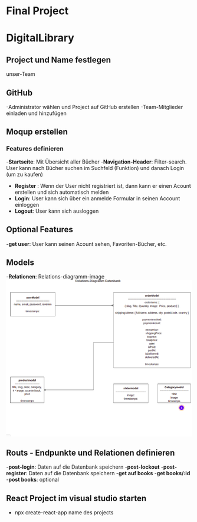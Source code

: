

# Final Project
# DigitalLibrary
 

## Project und Name festlegen
unser-Team

## GitHub
-Administrator wählen und Project auf GitHub erstellen
-Team-Mitglieder einladen und hinzufügen

## Moqup erstellen

### Features definieren
-**Startseite**: Mit Übersicht aller Bücher
-**Navigation-Header**: Filter-search. User kann nach Bücher suchen im Suchfeld (Funktion) und danach Login (um zu kaufen)
- **Register** : Wenn der User nicht registriert ist, dann kann er einen Acount erstellen und sich automatisch melden
- **Login**: User kann sich über ein anmelde Formular in seinen Account einloggen
- **Logout**: User kann sich ausloggen 

 ## Optional Features
-**get user**: User kann seinen Acount sehen, Favoriten-Bücher, etc.

## Models
-**Relationen**: Relations-diagramm-image
![Model-Relations](./images/relationDiagramm.png)

## Routs - Endpunkte und Relationen definieren
-**post-login**: Daten auf die Datenbank speichern
-**post-lockout** 
-**post-register**: Daten auf die Datenbank speichern
-**get auf books**
-**get books/:id**
-**post books**: optional

 ## React Project im visual studio starten
 - npx create-react-app name des projects
